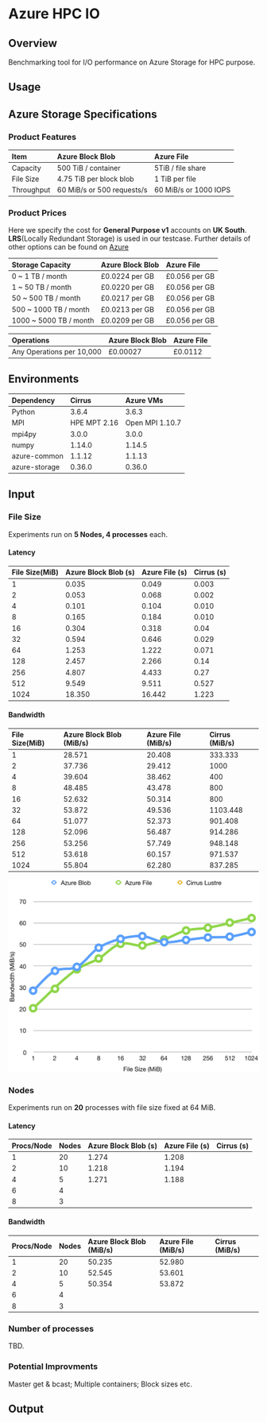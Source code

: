# Azure HPC IO
## Overview
Benchmarking tool for I/O performance on Azure Storage for HPC purpose. 

## Usage

## Azure Storage Specifications
### Product Features
| Item | Azure Block Blob | Azure File |
| :------------- |:-------------| :-----|
| Capacity | 500 TiB / container | 5TiB / file share |
| File Size | 4.75 TiB per block blob | 1 TiB per file |
| Throughput | 60 MiB/s or 500 requests/s | 60 MiB/s or 1000 IOPS  |

### Product Prices
Here we specify the cost for **General Purpose v1** accounts on **UK South**. **LRS**(Locally Redundant Storage) is used in our testcase. Further details of other options can be found on [Azure](https://azure.microsoft.com/en-us/pricing/details/storage/blobs/)

| Storage Capacity | Azure Block Blob | Azure File |
| :------ | :-------| :-------|
| 0 ~ 1 TB / month | £0.0224 per GB | £0.056 per GB |
| 1 ~ 50 TB / month |  £0.0220 per GB | £0.056 per GB |
| 50 ~ 500 TB / month |  £0.0217 per GB | £0.056 per GB |
| 500 ~ 1000 TB / month |  £0.0213 per GB | £0.056 per GB |
| 1000 ~ 5000 TB / month |  £0.0209 per GB | £0.056 per GB |

| Operations | Azure Block Blob | Azure File |
| :------ | :-------| :-------|
| Any Operations per 10,000 | £0.00027 | £0.0112 |

## Environments
| Dependency | Cirrus | Azure VMs |
| :------ | :-------| :-------|
| Python | 3.6.4 | 3.6.3 |
| MPI | HPE MPT 2.16 | Open MPI 1.10.7 |
| mpi4py | 3.0.0 | 3.0.0 |
| numpy | 1.14.0 | 1.14.5 |
| azure-common | 1.1.12 | 1.1.13 |
| azure-storage | 0.36.0 | 0.36.0 |

## Input
### File Size
Experiments run on **5 Nodes, 4 processes** each. 

#### Latency
| File Size(MiB) | Azure Block Blob (s) | Azure File (s) | Cirrus (s) |
| :------ | :-------| :-------| :-------|
| 1 | 0.035 | 0.049 | 0.003 |
| 2 | 0.053 | 0.068 | 0.002 |
| 4 | 0.101 | 0.104 | 0.010 |
| 8 | 0.165 | 0.184 | 0.010 |
| 16 | 0.304 | 0.318 | 0.04 |
| 32 | 0.594 | 0.646 | 0.029 |
| 64 | 1.253 | 1.222 | 0.071 |
| 128 | 2.457 | 2.266 | 0.14 |
| 256 | 4.807 | 4.433 | 0.27 |
| 512 | 9.549 | 9.511 | 0.527 |
| 1024 | 18.350 | 16.442 | 1.223 |

#### Bandwidth
| File Size(MiB) | Azure Block Blob (MiB/s) | Azure File (MiB/s) | Cirrus (MiB/s) |
| :------ | :-------| :-------| :-------|
| 1 | 28.571 | 20.408 | 333.333 |  
| 2 | 37.736 | 29.412 | 1000 |
| 4 | 39.604 | 38.462 | 400 |
| 8 | 48.485 | 43.478 | 800 |
| 16 | 52.632 | 50.314 | 800 |
| 32 | 53.872 | 49.536 | 1103.448 |
| 64 | 51.077 | 52.373 | 901.408 |
| 128 | 52.096 | 56.487 | 914.286 |
| 256 | 53.256 | 57.749 | 948.148 |
| 512 | 53.618 | 60.157 | 971.537 |
| 1024 | 55.804 | 62.280 | 837.285 |

![InputBenchBandwidth](doc/img/InputBenchBandwidth.jpg)

### Nodes
Experiments run on **20** processes with file size fixed at 64 MiB.

#### Latency
| Procs/Node | Nodes | Azure Block Blob (s) | Azure File (s) | Cirrus (s) |
| :------ | :-------| :-------| :-------| :-------|
| 1 | 20 | 1.274 | 1.208 |  |
| 2 | 10 | 1.218 | 1.194 |  |
| 4 | 5 | 1.271 | 1.188 |  |
| 6 | 4 |  |  |  |
| 8 | 3 |  |  |  |

#### Bandwidth
| Procs/Node | Nodes | Azure Block Blob (MiB/s) | Azure File (MiB/s) | Cirrus (MiB/s) |
| :------ | :-------| :-------| :-------| :-------|
| 1 | 20 | 50.235 | 52.980 |  |
| 2 | 10 | 52.545 | 53.601 |  |
| 4 | 5 | 50.354 | 53.872 |  |
| 6 | 4 |  |  |  |
| 8 | 3 |  |  |  |

### Number of processes
TBD.

### Potential Improvments
Master get & bcast; Multiple containers; Block sizes etc.

## Output